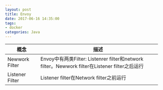 ```yaml
---
layout: post
title: Envoy
date: 2017-06-16 14:35:00
tags:
- docker
categories: Java
---
```






|           概念            |                                                  描述                                                  |
| ------------------------- | ----------------------------------------------------------------------------------------------------- |
| Newwork Filter            | Envoy中有两类Filter: Listenrer filter和network filter。Newwork filter在Listener filter之后运行          |
| Listener Filter           | Listener filter在Network filter之前运行                                                                |




